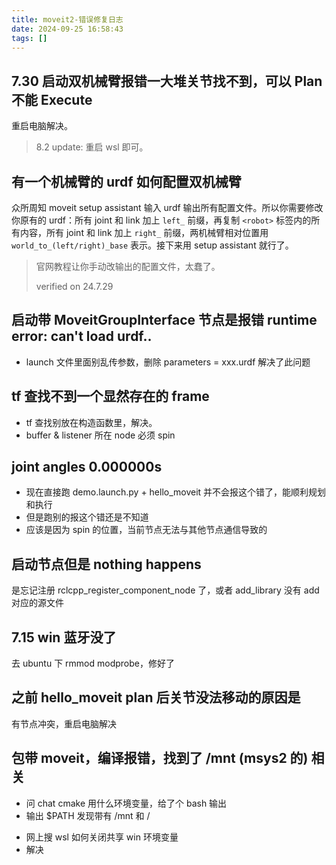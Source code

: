 ```yaml
---
title: moveit2-错误修复日志
date: 2024-09-25 16:58:43
tags: []
---
```

## 7.30 启动双机械臂报错一大堆关节找不到，可以 Plan 不能 Execute

重启电脑解决。

> 8.2 update: 重启 wsl 即可。

## 有一个机械臂的 urdf 如何配置双机械臂

众所周知 moveit setup assistant 输入 urdf 输出所有配置文件。所以你需要修改你原有的 urdf：所有 joint 和 link 加上 `left_` 前缀，再复制 `<robot>` 标签内的所有内容，所有 joint 和 link 加上 `right_` 前缀，两机械臂相对位置用 `world_to_(left/right)_base` 表示。接下来用 setup assistant 就行了。

> 官网教程让你手动改输出的配置文件，太蠢了。
>
> verified on 24.7.29

## 启动带 MoveitGroupInterface 节点是报错 runtime error: can't load urdf..

- launch 文件里面别乱传参数，删除 parameters = xxx.urdf 解决了此问题

## tf 查找不到一个显然存在的 frame

- tf 查找别放在构造函数里，解决。
- buffer & listener 所在 node 必须 spin

## joint angles 0.000000s

- 现在直接跑 demo.launch.py + hello_moveit 并不会报这个错了，能顺利规划和执行
- 但是跑别的报这个错还是不知道
- 应该是因为 spin 的位置，当前节点无法与其他节点通信导致的

## 启动节点但是 nothing happens

是忘记注册 rclcpp_register_component_node 了，或者 add_library 没有 add 对应的源文件

## 7.15 win 蓝牙没了

去 ubuntu 下 rmmod modprobe，修好了

## 之前 hello_moveit plan 后关节没法移动的原因是

有节点冲突，重启电脑解决

## 包带 moveit，编译报错，找到了 /mnt (msys2 的) 相关

- 问 chat cmake 用什么环境变量，给了个 bash 输出
- 输出 $PATH 发现带有 /mnt 和 /

* 网上搜 wsl 如何关闭共享 win 环境变量
* 解决

